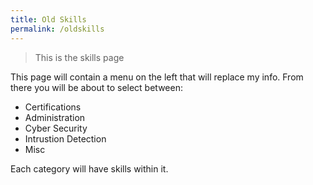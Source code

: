 ```yaml
---
title: Old Skills
permalink: /oldskills
---
```


> This is the skills page

This page will contain a menu on the left that will replace my info. From there you will be about to select between:

- Certifications
- Administration
- Cyber Security
- Intrustion Detection
- Misc


Each category will have skills within it.
